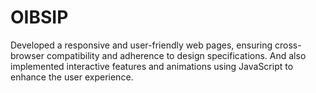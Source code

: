 # OIBSIP

Developed a responsive and user-friendly web pages, ensuring cross-browser compatibility and adherence to 
design specifications. And also implemented interactive features and animations using JavaScript to enhance the user experience. 
